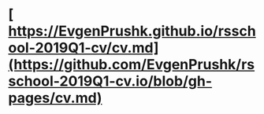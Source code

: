 # [ https://EvgenPrushk.github.io/rsschool-2019Q1-cv/cv.md](https://github.com/EvgenPrushk/rsschool-2019Q1-cv.io/blob/gh-pages/cv.md)
